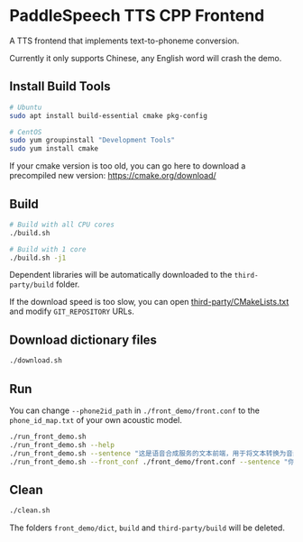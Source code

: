 # PaddleSpeech TTS CPP Frontend

A TTS frontend that implements text-to-phoneme conversion.

Currently it only supports Chinese, any English word will crash the demo.

## Install Build Tools

```bash
# Ubuntu
sudo apt install build-essential cmake pkg-config

# CentOS
sudo yum groupinstall "Development Tools"
sudo yum install cmake
```

If your cmake version is too old, you can go here to download a precompiled new version: https://cmake.org/download/

## Build

```bash
# Build with all CPU cores
./build.sh

# Build with 1 core
./build.sh -j1
```

Dependent libraries will be automatically downloaded to the `third-party/build` folder.

If the download speed is too slow, you can open [third-party/CMakeLists.txt](third-party/CMakeLists.txt) and modify `GIT_REPOSITORY` URLs.

## Download dictionary files

```bash
./download.sh
```

## Run

You can change `--phone2id_path` in `./front_demo/front.conf` to the `phone_id_map.txt` of your own acoustic model.

```bash
./run_front_demo.sh
./run_front_demo.sh --help
./run_front_demo.sh --sentence "这是语音合成服务的文本前端，用于将文本转换为音素序号数组。"
./run_front_demo.sh --front_conf ./front_demo/front.conf --sentence "你还需要一个语音合成后端才能将其转换为实际的声音。"
```

## Clean

```bash
./clean.sh
```

The folders `front_demo/dict`, `build` and `third-party/build` will be deleted.
